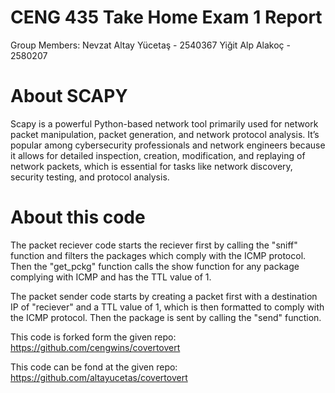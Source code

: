 # CENG 435 Take Home Exam 1 Report
Group Members:
Nevzat Altay Yücetaş - 2540367
Yiğit Alp Alakoç - 2580207
# About SCAPY

Scapy is a powerful Python-based network tool primarily used for network packet manipulation, packet generation, and network protocol analysis. It’s popular among cybersecurity professionals and network engineers because it allows for detailed inspection, creation, modification, and replaying of network packets, which is essential for tasks like network discovery, security testing, and protocol analysis.


# About this code

The packet reciever code starts the reciever first by calling the "sniff" function and filters the packages which comply with the ICMP protocol. Then the "get\_pckg" function calls the show function for any package complying with ICMP and has the TTL value of 1.

The packet sender code starts by creating a packet first with a destination IP of "reciever" and a TTL value of 1, which is then formatted to comply with the ICMP protocol. Then the package is sent by calling the "send" function.

This code is forked form the given repo: https://github.com/cengwins/covertovert

This code can be fond at the given repo: https://github.com/altayucetas/covertovert
